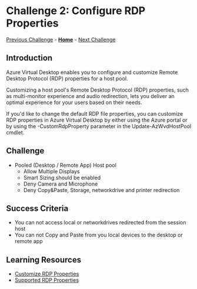 # Challenge 2: Configure RDP Properties

[Previous Challenge](./01-AVD-Multi-Session-Hostpool.md) - **[Home](../readme.md)** - [Next Challenge](./03-AVD-FSLogix.md)

## Introduction

Azure Virtual Desktop enables you to configure and customize Remote Desktop Protocol (RDP) properties for a host pool. 

Customizing a host pool's Remote Desktop Protocol (RDP) properties, such as multi-monitor experience and audio redirection, lets you deliver an optimal experience for your users based on their needs. 

If you'd like to change the default RDP file properties, you can customize RDP properties in Azure Virtual Desktop by either using the Azure portal or by using the -CustomRdpProperty parameter in the Update-AzWvdHostPool cmdlet.

## Challenge 

- Pooled (Desktop / Remote App) Host pool 
    - Allow Multiple Displays
    - Smart Sizing should be enabled
    - Deny Camera and Microphone  
    - Deny Copy&Paste, Storage, networkdrive and printer redirection

## Success Criteria

- You can not access local or networkdrives redirected from the session host
- You can not Copy and Paste from you local devices to the desktop or remote app

## Learning Resources
- [Customize RDP Properties](https://learn.microsoft.com/en-us/azure/virtual-desktop/customize-rdp-properties)
- [Supported RDP Properties](https://learn.microsoft.com/en-us/windows-server/remote/remote-desktop-services/clients/rdp-files)

